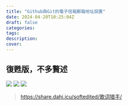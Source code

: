 ```yaml
---
title: "Github與Git的電子信箱郵箱地址設置"
date: 2024-04-20T10:25:04Z
draft: false
categories:
tags:
description: 
cover: 
---
```

## 復甦版，不多贅述
![](https://oss.dahi.edu.eu.org/disk_app_file_63a190a55593487c79144065/c953b532ec10cf3d589dcfd7ccefc3d8_1713682774657.png)
![](https://oss.dahi.edu.eu.org/disk_app_file_63a190a55593487c79144065/f4568daa48671d40863c7e5eef0cd72d_1713682767065.png)
![](https://oss.dahi.edu.eu.org/disk_app_file_63a190a55593487c79144065/5c5f2a25cfc113fbe645ae58e8932687_1713682756513.png)

> https://share.dahi.icu/softedited/歌词猎手/
